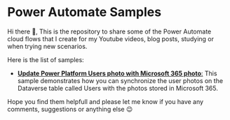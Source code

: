 # Power Automate Samples

Hi there 👋,
This is the repository to share some of the Power Automate cloud flows that I create for my Youtube videos, blog posts, studying or when trying new scenarios.

Here is the list of samples:

- [**Update Power Platform Users photo with Microsoft 365 photo**:](samples/Update%20Power%20Platform%20Users%20photo%20with%20M365%20photo/README.md) This sample demonstrates how you can synchronize the user photos on the Dataverse table called Users with the photos stored in Microsoft 365.


Hope you find them helpfull and please let me know if you have any comments, suggestions or anything else 😉
